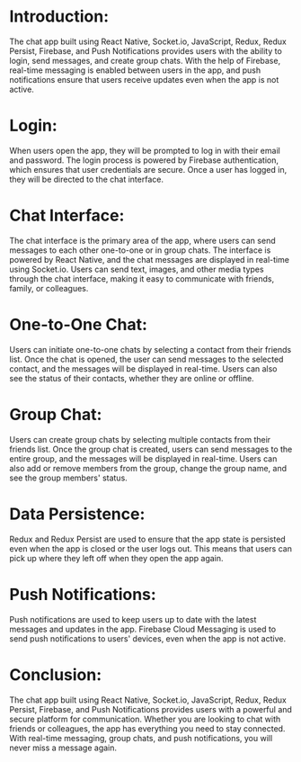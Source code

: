 # Introduction:
The chat app built using React Native, Socket.io, JavaScript, Redux, Redux Persist, Firebase, and Push Notifications provides users with the ability to login, send messages, and create group chats. With the help of Firebase, real-time messaging is enabled between users in the app, and push notifications ensure that users receive updates even when the app is not active.

# Login:
When users open the app, they will be prompted to log in with their email and password. The login process is powered by Firebase authentication, which ensures that user credentials are secure. Once a user has logged in, they will be directed to the chat interface.

# Chat Interface:
The chat interface is the primary area of the app, where users can send messages to each other one-to-one or in group chats. The interface is powered by React Native, and the chat messages are displayed in real-time using Socket.io. Users can send text, images, and other media types through the chat interface, making it easy to communicate with friends, family, or colleagues.

# One-to-One Chat:
Users can initiate one-to-one chats by selecting a contact from their friends list. Once the chat is opened, the user can send messages to the selected contact, and the messages will be displayed in real-time. Users can also see the status of their contacts, whether they are online or offline.

# Group Chat:
Users can create group chats by selecting multiple contacts from their friends list. Once the group chat is created, users can send messages to the entire group, and the messages will be displayed in real-time. Users can also add or remove members from the group, change the group name, and see the group members' status.

# Data Persistence:
Redux and Redux Persist are used to ensure that the app state is persisted even when the app is closed or the user logs out. This means that users can pick up where they left off when they open the app again.

# Push Notifications:
Push notifications are used to keep users up to date with the latest messages and updates in the app. Firebase Cloud Messaging is used to send push notifications to users' devices, even when the app is not active.

# Conclusion:
The chat app built using React Native, Socket.io, JavaScript, Redux, Redux Persist, Firebase, and Push Notifications provides users with a powerful and secure platform for communication. Whether you are looking to chat with friends or colleagues, the app has everything you need to stay connected. With real-time messaging, group chats, and push notifications, you will never miss a message again.




